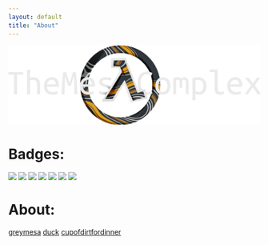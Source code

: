 ```yaml
---
layout: default
title: "About"
---
```


<img src="/images/bannerlogo.png" alt="bannerlogo" class="bannerlogo">

<h1 class="text-center">Badges:</h1>
<img src="https://img.shields.io/github/repo-size/Bored-Entertainment/themesacomplex?style=for-the-badge">
<img src="https://img.shields.io/github/stars/Bored-Entertainment/themesacomplex?style=for-the-badge">
<img src="https://img.shields.io/github/forks/Bored-Entertainment/themesacomplex?style=for-the-badge)">
<img src="https://img.shields.io/github/last-commit/Bored-Entertainment/themesacomplex?style=for-the-badge">
<img src="https://img.shields.io/website?style=for-the-badge&up_message=online&url=https%3A%2F%2Fmesacomplex.tk">
<img src="https://img.shields.io/github/license/Bored-Entertainment/themesacomplex?style=for-the-badge">
<a href="https://canary.discord.com/invite/7qTNdXd"><img src="https://img.shields.io/discord/417916767487393792?color=%235539CC&label=Discord&logo=Discord&logoColor=white&style=for-the-badge"></a>


<h1 class="text-center">About:</h1>
<a class="list" href="greymesa">greymesa</a>
<a class="list" href="duck">duck</a>
<a class="list" href="cupofdirtfordinner">cupofdirtfordinner</a>

<script>
document.getElementById("aboutNav").classList.add("active");
</script>
